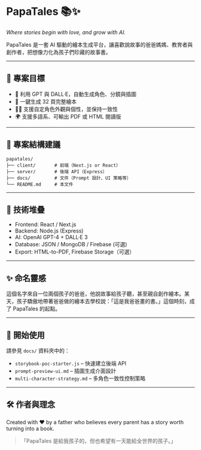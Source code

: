 # PapaTales 📚✨

*Where stories begin with love, and grow with AI.*

PapaTales 是一套 AI 驅動的繪本生成平台，讓喜歡說故事的爸爸媽媽、教育者與創作者，把想像力化為孩子們珍藏的故事書。

---

## 🚀 專案目標
- 🎨 利用 GPT 與 DALL·E，自動生成角色、分鏡與插圖
- 📖 一鍵生成 32 頁完整繪本
- 🧑‍🎨 支援自定角色外觀與個性，並保持一致性
- 🌍 支援多語系、可輸出 PDF 或 HTML 閱讀版

---

## 📁 專案結構建議
```
papatales/
├── client/       # 前端（Next.js or React）
├── server/       # 後端 API（Express）
├── docs/         # 文件（Prompt 設計、UI 策略等）
└── README.md     # 本文件
```

---

## 🧩 技術堆疊
- Frontend: React / Next.js
- Backend: Node.js (Express)
- AI: OpenAI GPT-4 + DALL·E 3
- Database: JSON / MongoDB / Firebase (可選)
- Export: HTML-to-PDF, Firebase Storage（可選）

---

## ✨ 命名靈感
這個名字來自一位兩個孩子的爸爸，他說故事給孩子聽，甚至親自創作繪本。某天，孩子驕傲地帶著爸爸做的繪本去學校說：「這是我爸爸畫的書。」這個時刻，成了 PapaTales 的起點。

---

## 📌 開始使用
請參見 `docs/` 資料夾中的：
- `storybook-poc-starter.js` – 快速建立後端 API
- `prompt-preview-ui.md` – 插圖生成介面設計
- `multi-character-strategy.md` – 多角色一致性控制策略

---

## 🛠️ 作者與理念
Created with ❤️ by a father who believes every parent has a story worth turning into a book.

> 「PapaTales 是給我孩子的，但也希望有一天能給全世界的孩子。」
